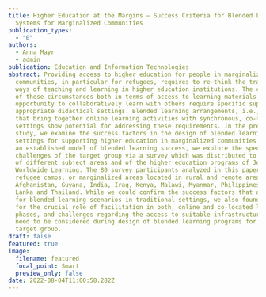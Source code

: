 ```yaml
---
title: Higher Education at the Margins – Success Criteria for Blended Learning
  Systems for Marginalized Communities
publication_types:
  - "0"
authors:
  - Anna Mayr
  - admin
publication: Education and Information Technologies
abstract: Providing access to higher education for people in marginalized
  communities, in particular for refugees, requires to re-think the traditional
  ways of teaching and learning in higher education institutions. The challenges
  of these circumstances both in terms of access to learning materials and the
  opportunity to collaboratively learn with others require specific support via
  appropriate didactical settings. Blended learning arrangements, i.e., settings
  that bring together online learning activities with synchronous, co-located
  settings show potential for addressing these requirements. In the present
  study, we examine the success factors in the design of blended learning
  settings for supporting higher education in marginalized communities. Based on
  an established model of blended learning success, we explore the specific
  challenges of the target group via a survey which was distributed to students
  of different subject areas and of the higher education programs of Jesuit
  Worldwide Learning. The 80 survey participants analyzed in this paper live in
  refugee camps, or marginalized areas located in rural and remote areas in
  Afghanistan, Guyana, India, Iraq, Kenya, Malawi, Myanmar, Philippines, Sri
  Lanka and Thailand. While we could confirm the success factors that also apply
  for blended learning scenarios in traditional settings, we also found evidence
  for the crucial role of facilitation in both, online and co-located learning
  phases, and challenges regarding the access to suitable infrastructure. Both
  need to be considered during design of blended learning programs for this
  target group.
draft: false
featured: true
image:
  filename: featured
  focal_point: Smart
  preview_only: false
date: 2022-08-04T11:00:58.282Z
---
```

